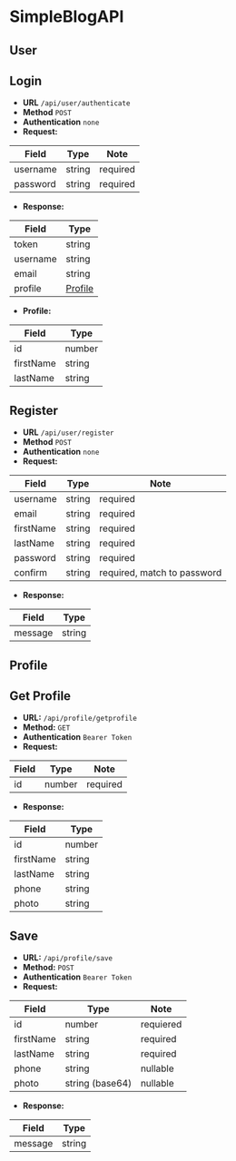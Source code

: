 # SimpleBlogAPI

## User

## Login

* **URL** `/api/user/authenticate`
* **Method** `POST`
* **Authentication** `none`
* **Request:**

Field | Type | Note
------|------|------
username | string | required
password | string | required

* **Response:**

Field | Type
------|------
token | string
username | string
email | string
profile | [Profile](#profile)

* **Profile:**

Field | Type
------|------
id | number
firstName | string
lastName | string

## Register

* **URL** `/api/user/register`
* **Method** `POST`
* **Authentication** `none`
* **Request:**

Field | Type | Note
------|------|------
username | string | required
email | string | required
firstName | string | required
lastName | string | required
password | string | required
confirm | string | required, match to password

* **Response:**

Field | Type
------|------
message | string

## Profile

## Get Profile

* **URL:** `/api/profile/getprofile`
* **Method:** `GET`
* **Authentication** `Bearer Token`
* **Request:**

Field | Type | Note
------|------|------
id | number | required

* **Response:**

Field | Type
------|------
id | number
firstName | string
lastName | string
phone | string
photo | string

## Save

* **URL:** `/api/profile/save`
* **Method:** `POST`
* **Authentication** `Bearer Token`
* **Request:**

Field | Type | Note
------|------|------
id | number | requiered
firstName | string | required
lastName | string | required
phone | string | nullable
photo | string (base64) | nullable

* **Response:**

Field | Type
------|------
message | string